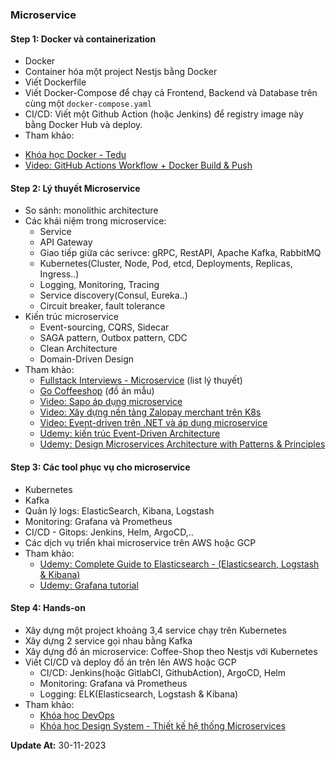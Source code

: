### Microservice

#### Step 1: Docker và containerization
- Docker
- Container hóa một project Nestjs bằng Docker
- Viết Dockerfile
- Viết Docker-Compose để chạy cả Frontend, Backend và Database trên cùng một `docker-compose.yaml`
- CI/CD: Viết một Github Action (hoặc Jenkins) để registry image này bằng Docker Hub và deploy.
- Tham khảo: 
+ [Khóa học Docker - Tedu](https://tedu.com.vn/khoa-hoc/lam-chu-docker-de-chinh-phuc-devops-42.html)
+ [Video: GitHub Actions Workflow + Docker Build & Push](https://www.youtube.com/watch?v=33Ttv3taz7I)

#### Step 2: Lý thuyết Microservice
- So sánh: monolithic architecture
- Các khái niệm trong microservice:
  + Service
  + API Gateway
  + Giao tiếp giữa các serivce: gRPC, RestAPI, Apache Kafka, RabbitMQ
  + Kubernetes(Cluster, Node, Pod, etcd, Deployments, Replicas, Ingress..)
  + Logging, Monitoring, Tracing
  + Service discovery(Consul, Eureka..)
  + Circuit breaker, fault tolerance 
- Kiến trúc microservice
  + Event-sourcing, CQRS, Sidecar 
  + SAGA pattern, Outbox pattern, CDC
  + Clean Architecture
  + Domain-Driven Design
- Tham khảo: 
  + [Fullstack Interviews - Microservice](https://github.com/Nghiait123456/fullstack-interviews/tree/main/backend/microservice) (list lý thuyết)
  + [Go Coffeeshop](https://github.com/thangchung/go-coffeeshop) (đồ án mẫu)
  + [Video: Sapo áp dụng microservice](https://www.youtube.com/watch?v=UXHzxX4png0&t)
  + [Video: Xây dựng nền tảng Zalopay merchant trên K8s](https://www.youtube.com/watch?v=2S-_-UKbqqM)
  + [Video: Event-driven trên .NET và áp dụng microservice](https://www.youtube.com/watch?v=sJyCSDwhzWI)
  + [Udemy: kiến trúc Event-Driven Architecture](https://udemy.com/course/event-driven-architecture-the-complete-guide)
  + [Udemy: Design Microservices Architecture with Patterns & Principles](https://udemy.com/course/design-microservices-architecture-with-patterns-principles)


#### Step 3: Các tool phục vụ cho microservice
- Kubernetes
- Kafka
- Quản lý logs: ElasticSearch, Kibana, Logstash
- Monitoring: Grafana và Prometheus
- CI/CD - Gitops: Jenkins, Helm, ArgoCD,..
- Các dịch vụ triển khai microservice trên AWS hoặc GCP
- Tham khảo:
  + [Udemy: Complete Guide to Elasticsearch - (Elasticsearch, Logstash & Kibana)](https://udemy.com/course/elasticsearch-complete-guide/)
  + [Udemy: Grafana tutorial](https://udemy.com/course/grafana-tutorial/)
  
#### Step 4: Hands-on
- Xây dựng một project khoảng 3,4 service chạy trên Kubernetes
- Xây dựng 2 service gọi nhau bằng Kafka 
- Xây dựng đồ án microservice: Coffee-Shop theo Nestjs với Kubernetes
- Viết CI/CD và deploy đồ án trên lên AWS hoặc GCP
  + CI/CD: Jenkins(hoặc GitlabCI, GithubAction), ArgoCD, Helm
  + Monitoring: Grafana và Prometheus
  + Logging: ELK(Elasticsearch, Logstash & Kibana)
- Tham khảo: 
  + [Khóa học DevOps](https://200lab.io/khoa-hoc-devops/)
  + [Khóa học Design System - Thiết kế hệ thống Microservices](https://200lab.io/khoa-hoc-design-system-thiet-ke-he-thong-microservices/)


**Update At:** 30-11-2023